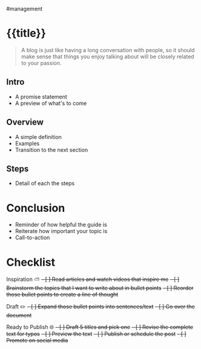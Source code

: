 #management 

# {{title}}

> A blog is just like having a long conversation with people, so it should make sense that things you enjoy talking about will be closely related to your passion.

## Intro
* A promise statement
* A preview of what's to come

## Overview
* A simple definition
* Examples
* Transition to the next section

## Steps
* Detail of each the steps

# Conclusion
* Reminder of how helpful the guide is
* Reiterate how important your topic is
* Call-to-action

# Checklist

Inspiration ⛅
<del>- [ ] Read articles and watch videos that inspire me</del>
<del>- [ ] Brainstorm the topics that I want to write about in bullet points</del>
<del>- [ ] Reorder those bullet points to create a line of thought</del>

Draft ✏️
<del>- [ ] Expand those bullet points into sentences/text</del>
<del>- [ ] Go over the document</del>

Ready to Publish 🌐
<del>- [ ] Draft 5 titles and pick one</del>
<del>- [ ] Revise the complete text for typos</del>
<del>- [ ] Preview the text</del>
<del>- [ ] Publish or schedule the post</del>
<del>- [ ] Promote on social media</del>